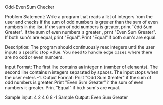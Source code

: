 Odd-Even Sum Checker

Problem Statement:
Write a program that reads a list of integers from the user and checks if the sum of odd numbers is greater than the sum of even numbers in the list. If the sum of odd numbers is greater, print "Odd Sum Greater". If the sum of even numbers is greater , print "Even Sum Greater". If both sum's are equal, print "Equal".
Print "Equal" if both sum's are equal.

Description:
The program should continuously read integers until the user inputs a specific stop value. You need to handle edge cases where there are no odd or even numbers.

Input Format:
The first line contains an integer n (number of elements).
The second line contains n integers separated by spaces.
The input stops when the user enters -1.
Output Format:
Print "Odd Sum Greater" if the sum of odd numbers is greater.
Print "Even Sum Greater" if the sum of even numbers is greater.
Print "Equal" if both sum's are equal.

Sample input:
4 2 4 6 8 -1
Sample Output:
Even Sum Greater

